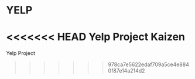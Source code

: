 YELP
====

<<<<<<< HEAD
Yelp Project Kaizen
=======
Yelp Project
>>>>>>> 978ca7e5622edaf709a5ce4e8840f87e14a214d2
